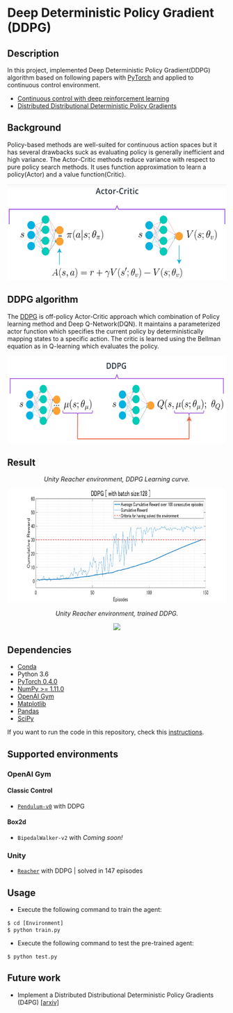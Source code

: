 # Deep Deterministic Policy Gradient (DDPG)

## Description
In this project, implemented Deep Deterministic Policy Gradient(DDPG) algorithm based on following papers with [PyTorch](https://www.pytorch.org/) and applied to continuous control environment.

- [Continuous control with deep reinforcement learning](https://arxiv.org/abs/1509.02971)
- [Distributed Distributional Deterministic Policy Gradients](https://arxiv.org/abs/1804.08617)

## Background
Policy-based methods are well-suited for continuous action spaces but it has several drawbacks suck as evaluating policy is generally inefficient and high variance. The Actor-Critic methods reduce variance with respect to pure policy search methods. It uses function approximation to learn a policy(Actor) and a value function(Critic).

<p align="center">
    <img src="../assets/actor_critic.png" height="220px">
</p>

## DDPG algorithm
The [DDPG](https://arxiv.org/abs/1509.02971) is off-policy Actor-Critic approach which combination of Policy learning method and Deep Q-Network(DQN). It maintains a parameterized actor function which specifies the current policy by deterministically mapping states to a specific action. The critic is learned using the Bellman equation as in Q-learning which evaluates the policy.

<p align="center">
    <img src="../assets/ddpg.png" height="200px">
</p>

## Result
<p align="center">
    <em>Unity Reacher environment, DDPG Learning curve.</em>
</p>
<p align="center">
    <img src="./Reacher/docs/best_score_history.png" height="260">
</p>

<p align="center">
    <em>Unity Reacher environment, trained DDPG.</em>
</p>
<p align="center">
    <img src="../assets/reacher_ddpg_test.gif" height="250px">
</p>

## Dependencies
- [Conda](https://conda.io/docs/user-guide/install/index.html)
- Python 3.6
- [PyTorch 0.4.0](http://pytorch.org/)
- [NumPy >= 1.11.0](http://www.numpy.org/)
- [OpenAI Gym](https://github.com/openai/gym)
- [Matplotlib](https://matplotlib.org/)
- [Pandas](https://pandas.pydata.org/)
- [SciPy](https://www.scipy.org/)

If you want to run the code in this repository, check this [instructions](https://github.com/dganbold/deep_reinforcement_learning).

## Supported environments

### OpenAI Gym

#### Classic Control
- [`Pendulum-v0`](https://github.com/dganbold/deep_reinforcement_learning/tree/master/DDPG/Pendulum) with DDPG

#### Box2d
- `BipedalWalker-v2` with _Coming soon!_

### Unity
- [`Reacher`](https://github.com/dganbold/deep_reinforcement_learning/tree/master/DDPG/Reacher) with DDPG | solved in 147 episodes

## Usage

- Execute the following command to train the agent:

```
$ cd [Environment]
$ python train.py
```

- Execute the following command to test the pre-trained agent:

```
$ python test.py
```

## Future work
- Implement a Distributed Distributional Deterministic Policy Gradients (D4PG) [[arxiv]](https://arxiv.org/abs/1804.08617)
